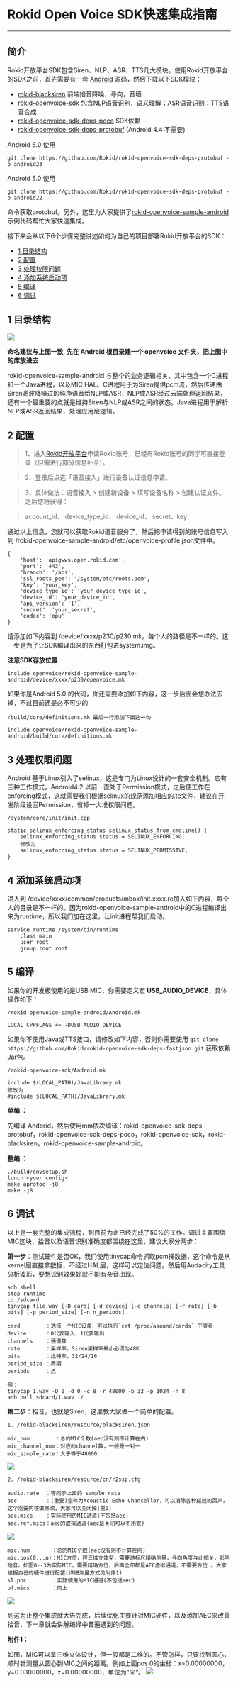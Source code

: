 # Rokid Open Voice SDK快速集成指南
---

## 简介

Rokid开放平台SDK包含Siren、NLP、ASR、TTS几大模块。使用Rokid开放平台的SDK之前，首先需要有一套 [Android](https://mirrors.tuna.tsinghua.edu.cn/help/AOSP/) 源码，然后下载以下SDK模块：

- [rokid-blacksiren](https://github.com/Rokid/rokid-blacksiren.git) 前端拾音降噪，寻向，音墙
- [rokid-openvoice-sdk](https://github.com/Rokid/rokid-openvoice-sdk.git) 包含NLP语音识别，语义理解；ASR语音识别；TTS语音合成
- [rokid-openvoice-sdk-deps-poco](https://github.com/Rokid/rokid-openvoice-sdk-deps-poco.git)  SDK依赖
- [rokid-openvoice-sdk-deps-protobuf](https://github.com/Rokid/rokid-openvoice-sdk-deps-protobuf) (Android 4.4 不需要)

Android 6.0 使用 

    git clone https://github.com/Rokid/rokid-openvoice-sdk-deps-protobuf -b android23

Android 5.0 使用 

    git clone https://github.com/Rokid/rokid-openvoice-sdk-deps-protobuf -b android22

命令获取protobuf。另外，这里为大家提供了[rokid-openvoice-sample-android](https://github.com/Rokid/rokid-openvoice-sample-android.git)示例代码帮忙大家快速集成。

接下来会从以下6个步骤完整讲述如何为自己的项目部署Rokid开放平台的SDK：

- [1 目录结构](#1-目录结构)
- [2 配置](#2-配置)
- [3 处理权限问题](#3-处理权限问题)
- [4 添加系统启动项](#4-添加系统启动项)
- [5 编译](#5-编译)
- [6 调试](#6-调试)

## 1 目录结构
![](images/menu.png)

**命名建议与上图一致, 先在 Android 根目录建一个 openvoice 文件夹，把上图中的库放进去**

 rokid-openvoice-sample-android 与整个的业务逻辑相关，其中包含一个C进程和一个Java进程，以及MIC HAL。C进程用于为Siren提供pcm流，然后传递由Siren滤波降噪过的纯净语音给NLP或ASR，NLP或ASR经过云端处理返回结果，还有一个最重要的点就是维持Siren与NLP或ASR之间的状态。Java进程用于解析NLP或ASR返回结果，处理应用层逻辑。

## 2 配置

> 1、进入[Rokid开放平台](https://developer.rokid.com/)申请Rokid账号，已经有Rokid账号的同学可直接登录（但需进行部分信息补全）。

> 2、登录后点选「语音接入」进行设备认证信息申请。

> 3、具体做法：语音接入 &gt; 创建新设备 &gt; 填写设备名称 &gt; 创建认证文件。之后您将获得：

> account_id、
device_type_id、
device_id、
secret、key

通过以上信息，您就可以获取Rokid语音服务了，然后把申请得到的账号信息写入到 /rokid-openvoice-sample-android/etc/openvoice-profile.json文件中。

    {
	    'host': 'apigwws.open.rokid.com',
	    'port': '443',
	    'branch': '/api',
	    'ssl_roots_pem': '/system/etc/roots.pem',
	    'key': 'your_key',
	    'device_type_id': 'your_device_type_id',
	    'device_id': 'your_device_id',
	    'api_version': '1',
	    'secret': 'your_secret',
	    'codec': 'opu'
    }

请添加如下内容到 /device/xxxx/p230/p230.mk，每个人的路径是不一样的。这一步是为了让SDK编译出来的东西打包进system.img。
	
**注意SDK存放位置**

    include openvoice/rokid-openvoice-sample-android/device/xxxx/p230/openvoice.mk

如果你是Android 5.0 的代码，你还需要添加如下内容，这一步后面会想办法去掉，不过目前还是必不可少的

    /build/core/definitions.mk 最后一行添加下面这一句

    include openvoice/rokid-openvoice-sample-android/build/core/definitions.mk

## 3 处理权限问题

Android 基于Linux引入了selinux，这是专门为Linux设计的一套安全机制。它有三种工作模式，Android4.2 以前一直处于Permission模式，之后便工作在enforcing模式，这就需要我们根据selinux的规范添加相应的.te文件，建议在开发阶段设回Permission，省掉一大堆权限问题。

	/system/core/init/init.cpp 

	static selinux_enforcing_status selinux_status_from_cmdline() {
    	selinux_enforcing_status status = SELINUX_ENFORCING;
    	修改为
    	selinux_enforcing_status status = SELINUX_PERMISSIVE;
    }  

## 4 添加系统启动项

进入到 /device/xxxx/common/products/mbox/init.xxxx.rc加入如下内容，每个人的目录是不一样的。因为rokid-openvoice-sample-android中的C进程编译出来为runtime，所以我们加在这里，让init进程帮我们启动。

    service runtime /system/bin/runtime
        class main
        user root
        group root root 

## 5 编译

如果你的开发板使用的是USB MIC，你需要定义宏 **USB_AUDIO_DEVICE**，具体操作如下：

    /rokid-openvoice-sample-android/Android.mk

    LOCAL_CPPFLAGS += -DUSB_AUDIO_DEVICE

如果你不使用Java或TTS接口，请修改如下内容，否则你需要使用 `git clone https://github.com/Rokid/rokid-openvoice-sdk-deps-fastjson.git` 获取依赖Jar包。
    
    /rokid-openvoice-sdk/Android.mk
    
    include $(LOCAL_PATH)/JavaLibrary.mk
    修改为
    #include $(LOCAL_PATH)/JavaLibrary.mk

**单编 ：**

先编译 Andorid，然后使用mm依次编译：rokid-openvoice-sdk-deps-protobuf，rokid-openvoice-sdk-deps-poco，rokid-openvoice-sdk，rokid-blacksiren，rokid-openvoice-sample-android。

**整编 ：**

    ./build/envsetup.sh
    lunch <your config>
    make aprotoc -j8
    make -j8


## 6 调试

以上是一套完整的集成流程，到目前为止已经完成了50%的工作。调试主要围绕MIC这块，拾音以及语音识别准确度都围绕在这里，建议大家分两步：

**第一步**：测试硬件是否OK，我们使用tinycap命令抓取pcm裸数据，这个命令是从kernel层直接拿数据，不经过HAL层，这样可以定位问题。然后用Audacity工具分析波形，要想识别效果好就不能有杂音出现。
    
    adb shell
    stop runtime
    cd /sdcard
    tinycap file.wav [-D card] [-d device] [-c channels] [-r rate] [-b bits] [-p period_size] [-n n_periods]
    
    card        ：选择一个MIC设备，可以执行`cat /proc/asound/cards` 下查看
    device      ：0代表输入，1代表输出
    channels    ：通道数
    rate        ：采样率，Siren采样率最小必须为48K
    bits        ：比特率，32/24/16
    period_size ：周期
    periods     ：点

    例：
    tinycap 1.wav -D 0 -d 0 -c 8 -r 48000 -b 32 -p 1024 -n 8
    adb pull sdcard/1.wav ./

**第二步**：拾音，也就是Siren，这里教大家做一个简单的配置。

    1. /rokid-blacksiren/resource/blacksiren.json 
    
    mic_num        ：总的MIC个数(aec没有则不计算在内)
    mic_channel_num：对应的channel数，一般是一对一
    mic_simple_rate：大于等于48000

![](images/config1.png)

    2. /rokid-blacksiren/resource/cn/r2ssp.cfg

    audio.rate  ：等同于上面的 sample_rate
    aec         ：(重要)全称为Acoustic Echo Chancellor，可以消除各种延迟的回声，这个需要内核做修改，大家可以关闭掉(置0)
    aec.mics    ：实际使用的MIC通道(不包括aec)
    aec.ref.mics：aec的虚拟通道(aec是关闭可以不用管)

![](images/config2.png)

    mic.num       ：总的MIC个数(aec没有则不计算在内)
    mic.pos(0...n)：MIC方位，程三维立体型，需要游标尺精确测量，寻向角度与此相关，影响拾音。如图0--3为实际MIC，需要精确方位，后面全部都是AEC虚拟通道，不需要方位 。大家根据自己的硬件进行配置(详细测量方式见附件1)
    sl.poc        ：实际使用的MIC通道(不包括aec)
    bf.mics       ：同上

![](images/config3.png)

到这为止整个集成就大告完成，后续优化主要针对MIC硬件，以及添加AEC来改善拾音，下一章就会讲解编译中普遍遇到的问题。

**附件1：**

如图，MIC可以呈三维立体设计，但一般都是二维的。不管怎样，只要找到圆心，顺时针测量从圆心到MIC之间的距离。例如上面pos.0的坐标：x=0.00000000，y=0.03000000，z=0.00000000，单位为”米“。
![](images/MIC.png)
